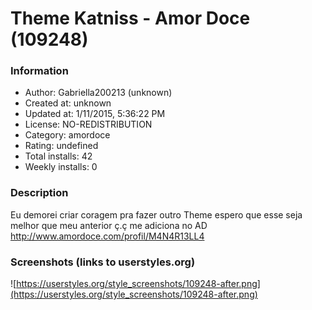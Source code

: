 # Theme Katniss - Amor Doce (109248)

### Information
- Author: Gabriella200213 (unknown)
- Created at: unknown
- Updated at: 1/11/2015, 5:36:22 PM
- License: NO-REDISTRIBUTION
- Category: amordoce
- Rating: undefined
- Total installs: 42
- Weekly installs: 0


### Description
Eu demorei criar coragem pra fazer outro Theme espero que esse seja melhor que meu anterior ç.ç me adiciona no AD http://www.amordoce.com/profil/M4N4R13LL4


### Screenshots (links to userstyles.org)
![https://userstyles.org/style_screenshots/109248-after.png](https://userstyles.org/style_screenshots/109248-after.png)


